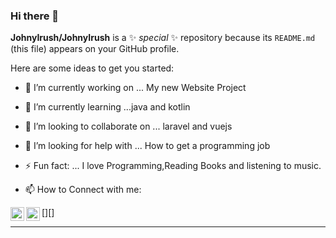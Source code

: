 ### Hi there 👋


**JohnyIrush/JohnyIrush** is a ✨ _special_ ✨ repository because its `README.md` (this file) appears on your GitHub profile.

Here are some ideas to get you started:

- 🔭 I’m currently working on ... My new Website Project
- 🌱 I’m currently learning ...java and kotlin
- 👯 I’m looking to collaborate on ... laravel and vuejs
- 🤔 I’m looking for help with ... How to get a programming job
- ⚡ Fun fact: ... I love Programming,Reading Books and listening to music.

- 📫 How to Connect with me:

[<img align="left" alt="YouTube" width="22px" src="https://cdn.jsdelivr.net/npm/simple-icons@v3/icons/youtube.svg" />][<img align="left" alt="LinkedIn" width="22px" src="https://cdn.jsdelivr.net/npm/simple-icons@v3/icons/linkedin.svg" />]<br />

---
